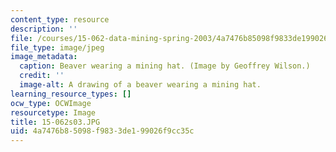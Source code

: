 ```yaml
---
content_type: resource
description: ''
file: /courses/15-062-data-mining-spring-2003/4a7476b85098f9833de199026f9cc35c_15-062s03.JPG
file_type: image/jpeg
image_metadata:
  caption: Beaver wearing a mining hat. (Image by Geoffrey Wilson.)
  credit: ''
  image-alt: A drawing of a beaver wearing a mining hat.
learning_resource_types: []
ocw_type: OCWImage
resourcetype: Image
title: 15-062s03.JPG
uid: 4a7476b8-5098-f983-3de1-99026f9cc35c
---
```

